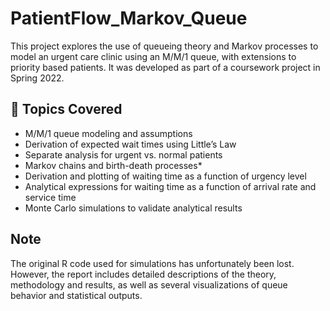 # PatientFlow_Markov_Queue
This project explores the use of queueing theory and Markov processes to model an urgent care clinic using an M/M/1 queue, with extensions to priority based patients. It was developed as part of a coursework project in Spring 2022.


## 🧠 Topics Covered

- M/M/1 queue modeling and assumptions  
- Derivation of expected wait times using Little’s Law 
- Separate analysis for urgent vs. normal patients  
- Markov chains and birth-death processes* 
- Derivation and plotting of waiting time as a function of urgency level 
- Analytical expressions for waiting time as a function of arrival rate and service time  
- Monte Carlo simulations to validate analytical results


## Note

The original R code used for simulations has unfortunately been lost. However, the report includes detailed descriptions of the theory, methodology and results, as well as several visualizations of queue behavior and statistical outputs.

